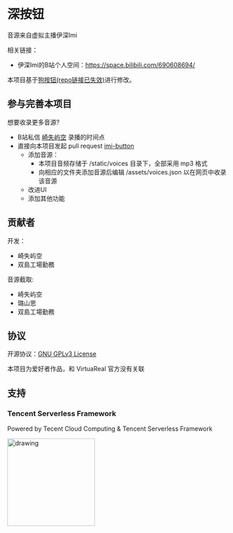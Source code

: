# 深按钮

音源来自虚拟主播伊深Imi

相关链接：
* 伊深Imi的B站个人空间：<https://space.bilibili.com/690608694/>

本项目基于[狗按钮(repo链接已失效)](https://github.com/lonelyion/korone-button)进行修改。

## 参与完善本项目

想要收录更多音源?
* B站私信 [崎失屿空](https://space.bilibili.com/678033561) 录播的时间点  
* 直接向本项目发起 pull request [imi-button](https://github.com/LionelChen/imi-button)
  * 添加音源：
    * 本项目音频存储于 /static/voices 目录下，全部采用 mp3 格式
    * 向相应的文件夹添加音源后编辑 /assets/voices.json 以在网页中收录该音源
  * 改进UI
  * 添加其他功能

## 贡献者

开发：

- 崎失屿空
- 双島工場勤務

音源截取:

- 崎失屿空
- 璐山思
- 双島工場勤務

## 协议

开源协议：[GNU GPLv3 License](https://choosealicense.com/licenses/gpl-3.0/)

本项目为爱好者作品，和 VirtuaReal 官方没有关联

## 支持

### Tencent Serverless Framework

Powered by Tecent Cloud Computing & Tencent Serverless Framework

<a href="https://serverless.com/"></a>
<img src="https://user-images.githubusercontent.com/2752551/30404912-d5781a00-989d-11e7-8d25-5ebca177326a.png" alt="drawing" width="200"/>
